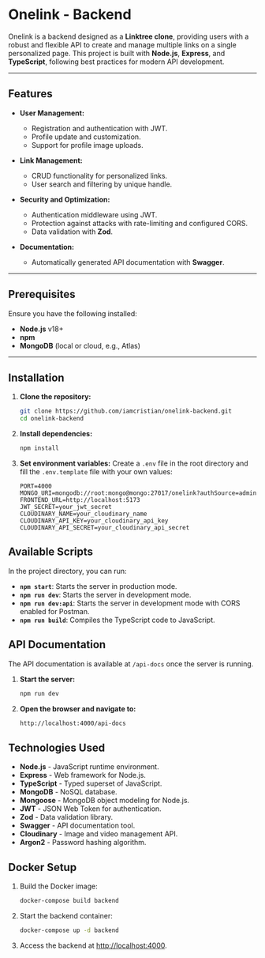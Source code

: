 # Onelink - Backend

Onelink is a backend designed as a **Linktree clone**, providing users with a robust and flexible API to create and manage multiple links on a single personalized page. This project is built with **Node.js**, **Express**, and **TypeScript**, following best practices for modern API development.

---

## Features

- **User Management:**

  - Registration and authentication with JWT.
  - Profile update and customization.
  - Support for profile image uploads.

- **Link Management:**

  - CRUD functionality for personalized links.
  - User search and filtering by unique handle.

- **Security and Optimization:**

  - Authentication middleware using JWT.
  - Protection against attacks with rate-limiting and configured CORS.
  - Data validation with **Zod**.

- **Documentation:**
  - Automatically generated API documentation with **Swagger**.

---

## Prerequisites

Ensure you have the following installed:

- **Node.js** v18+
- **npm**
- **MongoDB** (local or cloud, e.g., Atlas)

---

## Installation

1. **Clone the repository:**

   ```bash
   git clone https://github.com/iamcristian/onelink-backend.git
   cd onelink-backend
   ```

2. **Install dependencies:**

   ```bash
   npm install
   ```

3. **Set environment variables:**
   Create a `.env` file in the root directory and fill the `.env.template` file with your own values:
   ```env
   PORT=4000
   MONGO_URI=mongodb://root:mongo@mongo:27017/onelink?authSource=admin
   FRONTEND_URL=http://localhost:5173
   JWT_SECRET=your_jwt_secret
   CLOUDINARY_NAME=your_cloudinary_name
   CLOUDINARY_API_KEY=your_cloudinary_api_key
   CLOUDINARY_API_SECRET=your_cloudinary_api_secret
   ```

## Available Scripts

In the project directory, you can run:

- **`npm start`**: Starts the server in production mode.
- **`npm run dev`**: Starts the server in development mode.
- **`npm run dev:api`**: Starts the server in development mode with CORS enabled for Postman.
- **`npm run build`**: Compiles the TypeScript code to JavaScript.

## API Documentation

The API documentation is available at `/api-docs` once the server is running.

1. **Start the server:**

   ```bash
   npm run dev
   ```

2. **Open the browser and navigate to:**
   ```bash
   http://localhost:4000/api-docs
   ```

## Technologies Used

- **Node.js** - JavaScript runtime environment.
- **Express** - Web framework for Node.js.
- **TypeScript** - Typed superset of JavaScript.
- **MongoDB** - NoSQL database.
- **Mongoose** - MongoDB object modeling for Node.js.
- **JWT** - JSON Web Token for authentication.
- **Zod** - Data validation library.
- **Swagger** - API documentation tool.
- **Cloudinary** - Image and video management API.
- **Argon2** - Password hashing algorithm.

## Docker Setup

1. Build the Docker image:

   ```bash
   docker-compose build backend
   ```

2. Start the backend container:

   ```bash
   docker-compose up -d backend
   ```

3. Access the backend at [http://localhost:4000](http://localhost:4000).

